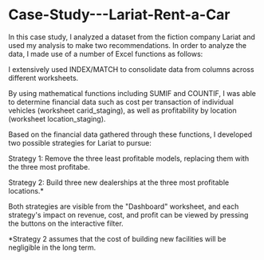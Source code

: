 # Case-Study---Lariat-Rent-a-Car
In this case study, I analyzed a dataset from the fiction company Lariat and used my analysis to make two recommendations.
In order to analyze the data, I made use of a number of Excel functions as follows:

I extensively used INDEX/MATCH to consolidate data from columns across different worksheets.

By using mathematical functions including SUMIF and COUNTIF, I was able to determine financial data such as cost per transaction of individual vehicles (worksheet carid_staging), as well as profitability by location (worksheet location_staging).

Based on the financial data gathered through these functions, I developed two possible strategies for Lariat to pursue:

Strategy 1: Remove the three least profitable models, replacing them with the three most profitabe.

Strategy 2: Build three new dealerships at the three most profitable locations.*

Both strategies are visible from the "Dashboard" worksheet, and each strategy's impact on revenue, cost, and profit can be viewed by pressing the buttons on the interactive filter.

*Strategy 2 assumes that the cost of building new facilities will be negligible in the long term.
